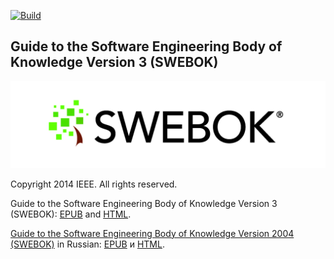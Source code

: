 [![Build](https://github.com/ligurio/swebok-v3/actions/workflows/build.yaml/badge.svg)](https://github.com/ligurio/swebok-v3/actions/workflows/build.yaml)

## Guide to the Software Engineering Body of Knowledge Version 3 (SWEBOK)

![The Terrace](images/SWEBOK_logo_v2.jpg)

Copyright <C2><A9> 2014 IEEE. All rights reserved.

Guide to the Software Engineering Body of Knowledge Version 3 (SWEBOK):
[EPUB][epub] and [HTML][html].

[epub]: https://bronevichok.ru/static/swebok-v3.epub
[html]: https://bronevichok.ru/static/swebok-v3.html

[Guide to the Software Engineering Body of Knowledge Version 2004
(SWEBOK)](https://github.com/ligurio/swebok-2004-in-russian) in Russian:
[EPUB][epub-swebok-2004] и [HTML][html-swebok-2004].

[html-swebok-2004]: https://bronevichok.ru/static/swebok_2004_ru.html
[epub-swebok-2004]: https://bronevichok.ru/static/swebok_2004_ru.epub
